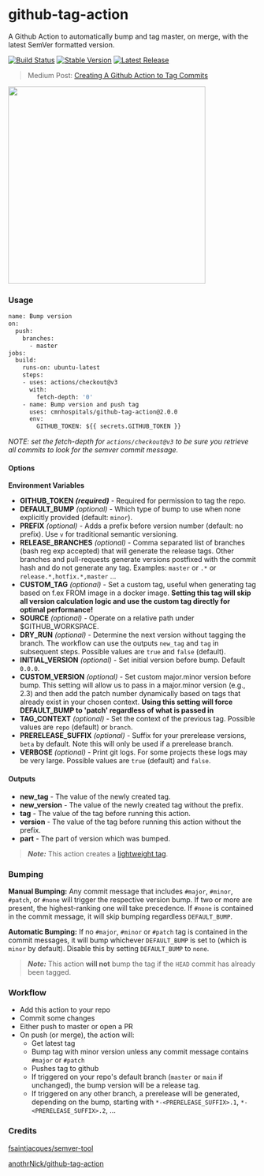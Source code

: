 # github-tag-action

A Github Action to automatically bump and tag master, on merge, with the latest SemVer formatted version.

[![Build Status](https://github.com/cmnhospitals/github-tag-action/workflows/Bump%20version/badge.svg)](https://github.com/cmnhospitals/github-tag-action/workflows/Bump%20version/badge.svg)
[![Stable Version](https://img.shields.io/github/v/tag/cmnhospitals/github-tag-action)](https://img.shields.io/github/v/tag/cmnhospitals/github-tag-action)
[![Latest Release](https://img.shields.io/github/v/release/cmnhospitals/github-tag-action?color=%233D9970)](https://img.shields.io/github/v/release/cmnhospitals/github-tag-action?color=%233D9970)

> Medium Post: [Creating A Github Action to Tag Commits](https://itnext.io/creating-a-github-action-to-tag-commits-2722f1560dec)

[<img src="https://miro.medium.com/max/1200/1*_4Ex1uUhL93a3bHyC-TgPg.png" width="400">](https://itnext.io/creating-a-github-action-to-tag-commits-2722f1560dec)

### Usage

```Dockerfile
name: Bump version
on:
  push:
    branches:
      - master
jobs:
  build:
    runs-on: ubuntu-latest
    steps:
    - uses: actions/checkout@v3
      with:
        fetch-depth: '0'
    - name: Bump version and push tag
      uses: cmnhospitals/github-tag-action@2.0.0
      env:
        GITHUB_TOKEN: ${{ secrets.GITHUB_TOKEN }}
```

_NOTE: set the fetch-depth for `actions/checkout@v3` to be sure you retrieve all commits to look for the semver commit message._

#### Options

**Environment Variables**

- **GITHUB_TOKEN** ***(required)*** - Required for permission to tag the repo.
- **DEFAULT_BUMP** *(optional)* - Which type of bump to use when none explicitly provided (default: `minor`).
- **PREFIX** *(optional)* - Adds a prefix before version number (default: no prefix). Use `v` for traditional semantic versioning.
- **RELEASE_BRANCHES** *(optional)* - Comma separated list of branches (bash reg exp accepted) that will generate the release tags. Other branches and pull-requests generate versions postfixed with the commit hash and do not generate any tag. Examples: `master` or `.*` or `release.*,hotfix.*,master` ...
- **CUSTOM_TAG** *(optional)* - Set a custom tag, useful when generating tag based on f.ex FROM image in a docker image. **Setting this tag will skip all version calculation logic and use the custom tag directly for optimal performance!**
- **SOURCE** *(optional)* - Operate on a relative path under $GITHUB_WORKSPACE.
- **DRY_RUN** *(optional)* - Determine the next version without tagging the branch. The workflow can use the outputs `new_tag` and `tag` in subsequent steps. Possible values are ```true``` and ```false``` (default).
- **INITIAL_VERSION** *(optional)* - Set initial version before bump. Default `0.0.0`.
- **CUSTOM_VERSION** *(optional)* - Set custom major.minor version before bump. This setting will allow us to pass in a major.minor version (e.g., 2.3) and then add the patch number dynamically based on tags that already exist in your chosen context. **Using this setting will force DEFAULT_BUMP to 'patch' regardless of what is passed in**
- **TAG_CONTEXT** *(optional)* - Set the context of the previous tag. Possible values are `repo` (default) or `branch`.
- **PRERELEASE_SUFFIX** *(optional)* - Suffix for your prerelease versions, `beta` by default. Note this will only be used if a prerelease branch.
- **VERBOSE** *(optional)* - Print git logs. For some projects these logs may be very large. Possible values are ```true``` (default) and ```false```. 

#### Outputs

- **new_tag** - The value of the newly created tag.
- **new_version** - The value of the newly created tag without the prefix.
- **tag** - The value of the tag before running this action.
- **version** - The value of the tag before running this action without the prefix.
- **part** - The part of version which was bumped.

> **_Note:_** This action creates a [lightweight tag](https://developer.github.com/v3/git/refs/#create-a-reference).

### Bumping

**Manual Bumping:** Any commit message that includes `#major`, `#minor`, `#patch`, or `#none` will trigger the respective version bump. If two or more are present, the highest-ranking one will take precedence.
If `#none` is contained in the commit message, it will skip bumping regardless `DEFAULT_BUMP`.

**Automatic Bumping:** If no `#major`, `#minor` or `#patch` tag is contained in the commit messages, it will bump whichever `DEFAULT_BUMP` is set to (which is `minor` by default). Disable this by setting `DEFAULT_BUMP` to `none`.

> **_Note:_** This action **will not** bump the tag if the `HEAD` commit has already been tagged.

### Workflow

- Add this action to your repo
- Commit some changes
- Either push to master or open a PR
- On push (or merge), the action will:
  - Get latest tag
  - Bump tag with minor version unless any commit message contains `#major` or `#patch`
  - Pushes tag to github
  - If triggered on your repo's default branch (`master` or `main` if unchanged), the bump version will be a release tag.
  - If triggered on any other branch, a prerelease will be generated, depending on the bump, starting with `*-<PRERELEASE_SUFFIX>.1`, `*-<PRERELEASE_SUFFIX>.2`, ...

### Credits

[fsaintjacques/semver-tool](https://github.com/fsaintjacques/semver-tool)

[anothrNick/github-tag-action](https://github.com/anothrNick/github-tag-action)
